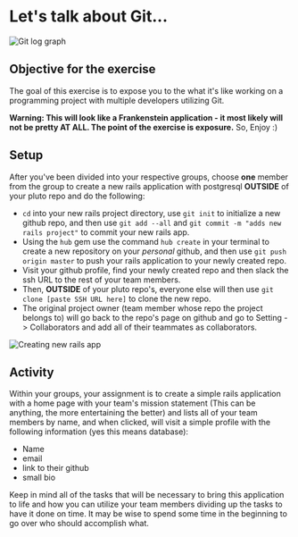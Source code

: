 # Let's talk about Git...

![Git log graph](/images/git-log-graph.gif)

## Objective for the exercise
The goal of this exercise is to expose you to the what it's like working on a programming project with multiple developers utilizing Git.

**Warning: This will look like a Frankenstein application - it most likely will not be pretty AT ALL. The point of the exercise is exposure.** So, Enjoy :)

## Setup
After you've been divided into your respective groups, choose **one** member from the group to create a new rails application with postgresql **OUTSIDE** of your pluto repo and do the following:
  - `cd` into your new rails project directory, use `git init` to initialize a new github repo, and then use `git add --all` and `git commit -m "adds new rails project"` to commit your new rails app.
  - Using the `hub` gem use the command `hub create` in your terminal to create a new repository on your _personal_ github, and then use `git push origin master` to push your rails application to your newly created repo.
  - Visit your github profile, find your newly created repo and then slack the ssh URL to the rest of your team members.
  - Then, **OUTSIDE** of your pluto repo's, everyone else will then use `git clone [paste SSH URL here]` to clone the new repo.
  - The original project owner (team member whose repo the project belongs to) will go back to the repo's page on github and go to Setting -> Collaborators and add all of their teammates as collaborators.

  ![Creating new rails app](/images/creating-new-rails-app.gif)

## Activity
Within your groups, your assignment is to create a simple rails application with a home page with your team's mission statement (This can be anything, the more entertaining the better) and lists all of your team members by name, and when clicked, will visit a simple profile with the following information (yes this means database):
  - Name
  - email
  - link to their github
  - small bio

Keep in mind all of the tasks that will be necessary to bring this application to life and how you can utilize your team members dividing up the tasks to have it done on time. It may be wise to spend some time in the beginning to go over who should accomplish what. 

